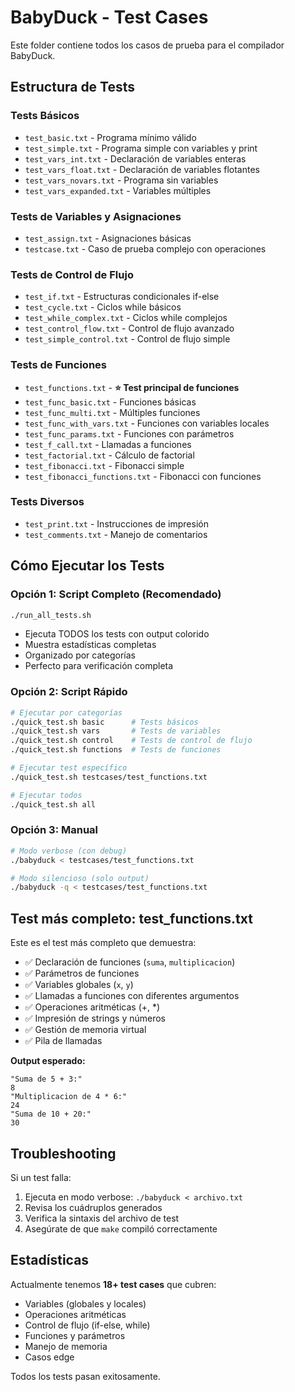 # BabyDuck - Test Cases

Este folder contiene todos los casos de prueba para el compilador BabyDuck.

## Estructura de Tests

### Tests Básicos
- `test_basic.txt` - Programa mínimo válido
- `test_simple.txt` - Programa simple con variables y print
- `test_vars_int.txt` - Declaración de variables enteras
- `test_vars_float.txt` - Declaración de variables flotantes
- `test_vars_novars.txt` - Programa sin variables
- `test_vars_expanded.txt` - Variables múltiples

### Tests de Variables y Asignaciones
- `test_assign.txt` - Asignaciones básicas
- `testcase.txt` - Caso de prueba complejo con operaciones

### Tests de Control de Flujo
- `test_if.txt` - Estructuras condicionales if-else
- `test_cycle.txt` - Ciclos while básicos
- `test_while_complex.txt` - Ciclos while complejos
- `test_control_flow.txt` - Control de flujo avanzado
- `test_simple_control.txt` - Control de flujo simple

### Tests de Funciones
- `test_functions.txt` - **⭐ Test principal de funciones**
- `test_func_basic.txt` - Funciones básicas
- `test_func_multi.txt` - Múltiples funciones
- `test_func_with_vars.txt` - Funciones con variables locales
- `test_func_params.txt` - Funciones con parámetros
- `test_f_call.txt` - Llamadas a funciones
- `test_factorial.txt` - Cálculo de factorial
- `test_fibonacci.txt` - Fibonacci simple
- `test_fibonacci_functions.txt` - Fibonacci con funciones

### Tests Diversos
- `test_print.txt` - Instrucciones de impresión
- `test_comments.txt` - Manejo de comentarios

## Cómo Ejecutar los Tests

### Opción 1: Script Completo (Recomendado)
```bash
./run_all_tests.sh
```
- Ejecuta TODOS los tests con output colorido
- Muestra estadísticas completas
- Organizado por categorías
- Perfecto para verificación completa

### Opción 2: Script Rápido
```bash
# Ejecutar por categorías
./quick_test.sh basic      # Tests básicos
./quick_test.sh vars       # Tests de variables
./quick_test.sh control    # Tests de control de flujo
./quick_test.sh functions  # Tests de funciones

# Ejecutar test específico
./quick_test.sh testcases/test_functions.txt

# Ejecutar todos
./quick_test.sh all
```

### Opción 3: Manual
```bash
# Modo verbose (con debug)
./babyduck < testcases/test_functions.txt

# Modo silencioso (solo output)
./babyduck -q < testcases/test_functions.txt
```

## Test más completo: test_functions.txt

Este es el test más completo que demuestra:
- ✅ Declaración de funciones (`suma`, `multiplicacion`)
- ✅ Parámetros de funciones
- ✅ Variables globales (`x`, `y`)
- ✅ Llamadas a funciones con diferentes argumentos
- ✅ Operaciones aritméticas (+, *)
- ✅ Impresión de strings y números
- ✅ Gestión de memoria virtual
- ✅ Pila de llamadas

**Output esperado:**
```
"Suma de 5 + 3:"
8
"Multiplicacion de 4 * 6:"
24
"Suma de 10 + 20:"
30
```

## Troubleshooting

Si un test falla:
1. Ejecuta en modo verbose: `./babyduck < archivo.txt`
2. Revisa los cuádruplos generados
3. Verifica la sintaxis del archivo de test
4. Asegúrate de que `make` compiló correctamente

## Estadísticas

Actualmente tenemos **18+ test cases** que cubren:
- Variables (globales y locales)
- Operaciones aritméticas
- Control de flujo (if-else, while)
- Funciones y parámetros
- Manejo de memoria
- Casos edge

Todos los tests pasan exitosamente.